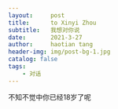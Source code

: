 ```yaml
---
layout:     post
title:      to Xinyi Zhou
subtitle:   我想对你说
date:       2021-3-27
author:     haotian tang
header-img: img/post-bg-1.jpg
catalog: false
tags:
    - 对话
---
```


不知不觉中你已经18岁了呢

